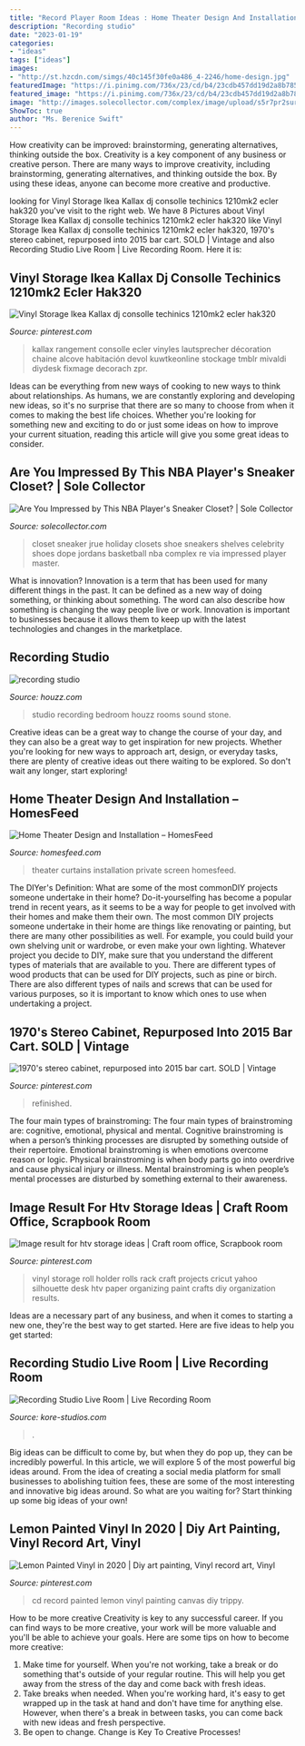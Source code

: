 ```yaml
---
title: "Record Player Room Ideas : Home Theater Design And Installation – Homesfeed"
description: "Recording studio"
date: "2023-01-19"
categories:
- "ideas"
tags: ["ideas"]
images:
- "http://st.hzcdn.com/simgs/40c145f30fe0a486_4-2246/home-design.jpg"
featuredImage: "https://i.pinimg.com/736x/23/cd/b4/23cdb457dd19d2a8b785f5e3928c5054--stereo-cabinet-bar-cart.jpg"
featured_image: "https://i.pinimg.com/736x/23/cd/b4/23cdb457dd19d2a8b785f5e3928c5054--stereo-cabinet-bar-cart.jpg"
image: "http://images.solecollector.com/complex/image/upload/s5r7pr2surco37txshvq.jpg"
ShowToc: true
author: "Ms. Berenice Swift"
---
```



How creativity can be improved: brainstorming, generating alternatives, thinking outside the box.
Creativity is a key component of any business or creative person. There are many ways to improve creativity, including brainstorming, generating alternatives, and thinking outside the box. By using these ideas, anyone can become more creative and productive.

	

		
looking for Vinyl Storage Ikea Kallax dj consolle techinics 1210mk2 ecler hak320 you've visit to the right web. We have 8 Pictures about Vinyl Storage Ikea Kallax dj consolle techinics 1210mk2 ecler hak320 like Vinyl Storage Ikea Kallax dj consolle techinics 1210mk2 ecler hak320, 1970&#039;s stereo cabinet, repurposed into 2015 bar cart. SOLD | Vintage and also Recording Studio Live Room | Live Recording Room. Here it is:
		
    
## Vinyl Storage Ikea Kallax Dj Consolle Techinics 1210mk2 Ecler Hak320

<img loading=lazy src="https://i.pinimg.com/736x/d1/20/8e/d1208ef70360e65679856c9b2399cd0f.jpg" onerror="this.onerror=null;this.src='https://tse4.mm.bing.net/th?id=OIP.JCNj2o2Efq3qL29KEj24GgHaJ3&amp;pid=15.1';" alt="Vinyl Storage Ikea Kallax dj consolle techinics 1210mk2 ecler hak320">

_Source: pinterest.com_

>kallax rangement consolle ecler vinyles lautsprecher décoration chaine alcove habitación devol kuwtkeonline stockage tmblr mivaldi diydesk fixmage decorach zpr. 

	

Ideas can be everything from new ways of cooking to new ways to think about relationships. As humans, we are constantly exploring and developing new ideas, so it's no surprise that there are so many to choose from when it comes to making the best life choices. Whether you're looking for something new and exciting to do or just some ideas on how to improve your current situation, reading this article will give you some great ideas to consider.

    
## Are You Impressed By This NBA Player&#039;s Sneaker Closet? | Sole Collector

<img loading=lazy src="http://images.solecollector.com/complex/image/upload/s5r7pr2surco37txshvq.jpg" onerror="this.onerror=null;this.src='https://tse3.mm.bing.net/th?id=OIP.gfruhL_NZn8XOOTacd43OQHaEK&amp;pid=15.1';" alt="Are You Impressed by This NBA Player&#039;s Sneaker Closet? | Sole Collector">

_Source: solecollector.com_

>closet sneaker jrue holiday closets shoe sneakers shelves celebrity shoes dope jordans basketball nba complex re via impressed player master. 

	

What is innovation?
Innovation is a term that has been used for many different things in the past. It can be defined as a new way of doing something, or thinking about something. The word can also describe how something is changing the way people live or work. Innovation is important to businesses because it allows them to keep up with the latest technologies and changes in the marketplace.

    
## Recording Studio

<img loading=lazy src="http://st.hzcdn.com/simgs/40c145f30fe0a486_4-2246/home-design.jpg" onerror="this.onerror=null;this.src='https://tse2.mm.bing.net/th?id=OIP.5xqX57bZ891HL2up8WyBCgHaE6&amp;pid=15.1';" alt="recording studio">

_Source: houzz.com_

>studio recording bedroom houzz rooms sound stone. 

	

Creative ideas can be a great way to change the course of your day, and they can also be a great way to get inspiration for new projects. Whether you're looking for new ways to approach art, design, or everyday tasks, there are plenty of creative ideas out there waiting to be explored. So don't wait any longer, start exploring!

    
## Home Theater Design And Installation – HomesFeed

<img loading=lazy src="https://homesfeed.com/wp-content/uploads/2015/07/private-home-theater-with-bright-red-sofas-red-window-curtains-big-screen-a-pair-of-lighting-fixtures-mounted-on-wall.jpg" onerror="this.onerror=null;this.src='https://tse4.mm.bing.net/th?id=OIP.CEp_4QF6pyfLYKeL2740sAHaEo&amp;pid=15.1';" alt="Home Theater Design and Installation – HomesFeed">

_Source: homesfeed.com_

>theater curtains installation private screen homesfeed. 

	

The DIYer's Definition: What are some of the most commonDIY projects someone undertake in their home?
Do-it-yourselfing has become a popular trend in recent years, as it seems to be a way for people to get involved with their homes and make them their own. The most common DIY projects someone undertake in their home are things like renovating or painting, but there are many other possibilities as well. For example, you could build your own shelving unit or wardrobe, or even make your own lighting.
Whatever project you decide to DIY, make sure that you understand the different types of materials that are available to you. There are different types of wood products that can be used for DIY projects, such as pine or birch. There are also different types of nails and screws that can be used for various purposes, so it is important to know which ones to use when undertaking a project.

    
## 1970&#039;s Stereo Cabinet, Repurposed Into 2015 Bar Cart. SOLD | Vintage

<img loading=lazy src="https://i.pinimg.com/736x/23/cd/b4/23cdb457dd19d2a8b785f5e3928c5054--stereo-cabinet-bar-cart.jpg" onerror="this.onerror=null;this.src='https://tse2.mm.bing.net/th?id=OIP.c3IjYmvwFwgeqkbBX0iQNwHaJ3&amp;pid=15.1';" alt="1970&#039;s stereo cabinet, repurposed into 2015 bar cart. SOLD | Vintage">

_Source: pinterest.com_

>refinished. 

	

The four main types of brainstroming:
The four main types of brainstroming are: cognitive, emotional, physical and mental. Cognitive brainstroming is when a person’s thinking processes are disrupted by something outside of their repertoire. Emotional brainstroming is when emotions overcome reason or logic. Physical brainstroming is when body parts go into overdrive and cause physical injury or illness. Mental brainstroming is when people’s mental processes are disturbed by something external to their awareness.

    
## Image Result For Htv Storage Ideas | Craft Room Office, Scrapbook Room

<img loading=lazy src="https://i.pinimg.com/736x/2f/e4/33/2fe43335b216a4ae58586f0a76759df7.jpg" onerror="this.onerror=null;this.src='https://tse1.mm.bing.net/th?id=OIP.T3oSGJxkjkT1v40gtI72UAHaJ3&amp;pid=15.1';" alt="Image result for htv storage ideas | Craft room office, Scrapbook room">

_Source: pinterest.com_

>vinyl storage roll holder rolls rack craft projects cricut yahoo silhouette desk htv paper organizing paint crafts diy organization results. 

	

Ideas are a necessary part of any business, and when it comes to starting a new one, they're the best way to get started. Here are five ideas to help you get started: 

    
## Recording Studio Live Room | Live Recording Room

<img loading=lazy src="https://www.kore-studios.com/wp-content/uploads/2020/02/02780035.jpg" onerror="this.onerror=null;this.src='https://tse1.mm.bing.net/th?id=OIP.ZyFugRFOuRMw-ZT0EAXjUAHaE6&amp;pid=15.1';" alt="Recording Studio Live Room | Live Recording Room">

_Source: kore-studios.com_

>. 

	

Big ideas can be difficult to come by, but when they do pop up, they can be incredibly powerful. In this article, we will explore 5 of the most powerful big ideas around. From the idea of creating a social media platform for small businesses to abolishing tuition fees, these are some of the most interesting and innovative big ideas around. So what are you waiting for? Start thinking up some big ideas of your own!

    
## Lemon Painted Vinyl In 2020 | Diy Art Painting, Vinyl Record Art, Vinyl

<img loading=lazy src="https://i.pinimg.com/736x/f0/6a/65/f06a654f1648bdecafe4722c2114c45c.jpg" onerror="this.onerror=null;this.src='https://tse2.mm.bing.net/th?id=OIP.soOLArcjJRp_E-8J_GnKjAHaNL&amp;pid=15.1';" alt="Lemon Painted Vinyl in 2020 | Diy art painting, Vinyl record art, Vinyl">

_Source: pinterest.com_

>cd record painted lemon vinyl painting canvas diy trippy. 

	

How to be more creative
Creativity is key to any successful career. If you can find ways to be more creative, your work will be more valuable and you'll be able to achieve your goals. Here are some tips on how to become more creative: 
1. Make time for yourself. When you're not working, take a break or do something that's outside of your regular routine. This will help you get away from the stress of the day and come back with fresh ideas. 
2. Take breaks when needed. When you're working hard, it's easy to get wrapped up in the task at hand and don't have time for anything else. However, when there's a break in between tasks, you can come back with new ideas and fresh perspective. 
3. Be open to change. Change is Key To Creative Processes!

